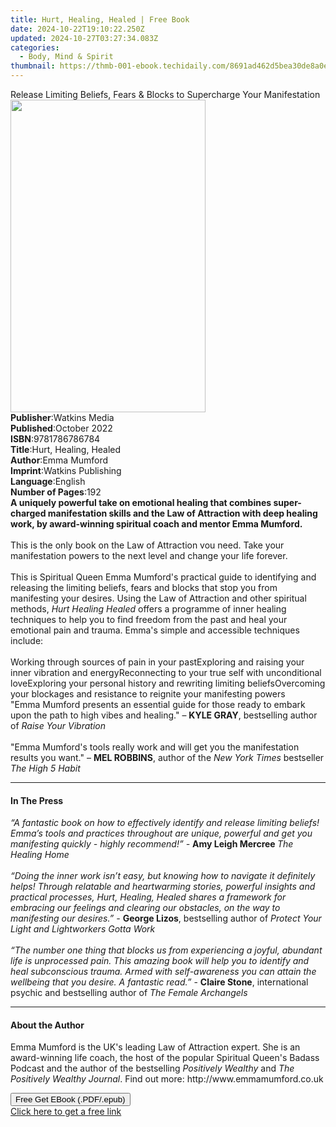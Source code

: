 ```yaml
---
title: Hurt, Healing, Healed | Free Book
date: 2024-10-22T19:10:22.250Z
updated: 2024-10-27T03:27:34.083Z
categories:
  - Body, Mind & Spirit
thumbnail: https://thmb-001-ebook.techidaily.com/8691ad462d5bea30de8a0edb88edf7e56831d057589c3735d3e2a73679be4db8.jpg
---
```

<main id="book-container">
  <div class="flex flex-col">
    <div class="book-brief flex-1 py-6 px-4 sm:p-6 md:py-10 md:px-8">
      <!-- brief-->
      <div class="book-brief-main">
        Release Limiting Beliefs, Fears & Blocks to Supercharge Your
        Manifestation
      </div>
    </div>
    <div
      class="book-meta-info flex-1 grid gap-4 col-start-1 col-end-3 row-start-1 sm:mb-6 sm:grid-cols-4 lg:gap-6 lg:col-start-2 lg:row-end-6 lg:row-span-6 lg:mb-0"
    >
      <div
        class="book-meta-info-left place-content-center mt-4 p-4 text-sm leading-6 col-start-2 col-span-2 dark:text-slate-400"
      >
        <img
          class="w-full h-500 object-cover rounded-lg sm:h-255 sm:col-span-2 lg:col-span-full"
          src="https://img-001-ebook.techidaily.com/30660023ec2e512433403e214138b0651bd03420d34744ef498a629b051de597.jpg"
          alt=""
          width="312"
          height="500"
        />
      </div>
      <div
        class="book-meta-info-right mt-2 col-start-1 row-start-2 col-span-3 self-center"
      >
        <!-- meta data  -->
        <div class="flex flex-col px-4 md:px-8">
          <div class="flex-1">
            <strong>Publisher</strong>:<span class="px-2">Watkins Media</span>
          </div>
          <div class="flex-1">
            <strong>Published</strong>:<span class="px-2">October 2022</span>
          </div>
          <div class="flex-1">
            <strong>ISBN</strong>:<span class="px-2">9781786786784</span>
          </div>
          <div class="flex-1">
            <strong>Title</strong>:<span class="px-2"
              >Hurt, Healing, Healed</span
            >
          </div>
          <div class="flex-1">
            <strong>Author</strong>:<span class="px-2">Emma Mumford</span>
          </div>
          <div class="flex-1">
            <strong>Imprint</strong>:<span class="px-2"
              >Watkins Publishing</span
            >
          </div>
          <div class="flex-1">
            <strong>Language</strong>:<span class="px-2">English</span>
          </div>
          <div class="flex-1">
            <strong>Number of Pages</strong>:<span class="px-2">192</span>
          </div>
        </div>
      </div>
    </div>
    <div class="book-description flex-1 py-6 px-4 sm:p-6 md:py-10 md:px-8">
      <div class="book-description-main">
        <div accordion-content="" id="description">
          <b
            >A uniquely powerful take on emotional healing that combines
            super-charged manifestation skills and the Law of Attraction with
            deep healing work, by award-winning spiritual coach and mentor Emma
            Mumford.</b
          ><br /><br />This is the only book on the Law of Attraction vou need.
          Take your manifestation powers to the next level and change your life
          forever.<br /><br />This is Spiritual Queen Emma Mumford's practical
          guide to identifying and releasing the limiting beliefs, fears and
          blocks that stop you from manifesting your desires. Using the Law of
          Attraction and other spiritual methods,
          <i>Hurt Healing Healed</i> offers a programme of inner healing
          techniques to help you to find freedom from the past and heal your
          emotional pain and trauma. Emma's simple and accessible techniques
          include:<br /><br />Working through sources of pain in your
          pastExploring and raising your inner vibration and energyReconnecting
          to your true self with unconditional loveExploring your personal
          history and rewriting limiting beliefsOvercoming your blockages and
          resistance to reignite your manifesting powers<br />"Emma Mumford
          presents an essential guide for those ready to embark upon the path to
          high vibes and healing." – <b>KYLE GRAY</b>, bestselling author of
          <i>Raise Your Vibration</i><br /><i></i><br />"Emma Mumford's tools
          really work and will get you the manifestation results you want." –
          <b>MEL ROBBINS</b>, author of the <i>New York Times </i>bestseller
          <i>The High 5 Habit</i>
        </div>
        <div class="accordion-fader"></div>
      </div>
    </div>
    <div class="book-excerpts flex-1 py-6 px-4 sm:p-6 md:py-10 md:px-8">
      <!-- excerpts-->
      <div class="book-excerpts-main">
        <hr />
        <h4 class="placeholder placeholder-heading">
          <span>In The Press</span>
        </h4>
        <p>
          <i
            >“A fantastic book on how to effectively identify and release
            limiting beliefs! Emma’s tools and practices throughout are unique,
            powerful and get you manifesting quickly - highly recommend!” - </i
          ><b>Amy Leigh Mercree </b
          ><i
            ><i
              >The Healing Home<br /><br />“Doing the inner work isn’t easy, but
              knowing how to navigate it definitely helps! Through relatable and
              heartwarming stories, powerful insights and practical processes,
              <i>Hurt, Healing, Healed </i>shares a framework for embracing our
              feelings and clearing our obstacles, on the way to manifesting our
              desires.” -
            </i></i
          ><b>George Lizos</b>, bestselling author of
          <i
            ><i
              ><i
                >Protect Your Light and Lightworkers Gotta Work<br /><br />“The
                number one thing that blocks us from experiencing a joyful,
                abundant life is unprocessed pain. This amazing book will help
                you to identify and heal subconscious trauma. Armed with
                self-awareness you can attain the wellbeing that you desire. A
                fantastic read.”
              </i></i
            ></i
          >- <b>Claire Stone</b>, international psychic and bestselling author
          of
          <i
            >The Female Archangels<i
              ><i><br /></i></i
          ></i>
        </p>
      </div>
    </div>
    <div class="book-about-author flex-1 py-6 px-4 sm:p-6 md:py-10 md:px-8">
      <!-- about author-->
      <div class="book-main-author-main">
        <hr />
        <h4 class="placeholder placeholder-heading">
          <span>About the Author</span>
        </h4>
        <p>
          Emma Mumford is the UK's leading Law of Attraction expert. She is an
          award-winning life coach, the host of the popular Spiritual Queen's
          Badass Podcast and the author of the bestselling
          <i>Positively Wealthy </i>and <i>The Positively Wealthy Journal</i>.
          Find out more: http://www.emmamumford.co.uk
        </p>
      </div>
    </div>
    <div class="book-free-get flex-1 py-6 px-4 sm:p-6 md:py-10 md:px-8">
      <button
        id="btn-free-get"
        class="bg-blue-500 hover:bg-blue-700 text-white font-bold py-2 px-4 rounded"
      >
        Free Get EBook (.PDF/.epub)
      </button>
      <div id="countdown-display" class="px-2 text-lg mt-2"></div>
      <a
        id="free-link"
        class="hidden bg-blue-500 hover:bg-blue-700 text-white font-bold py-2 px-4 rounded"
        href="https://www.ebooks.com/en-us/book/210491915/hurt-healing-healed/emma-mumford/"
        target="_blank"
        >Click here to get a free link</a
      >
    </div>
    <script>
      let countdownTime = 0;
      let countdownInterval = null;
      document
        .getElementById('btn-free-get')
        .addEventListener('click', startCountdown);
      function startCountdown() {
        countdownTime = new Date().getTime() + 60000 * 3;
        countdownInterval = setInterval(updateCountdown, 1000);
        document.getElementById('btn-free-get').disabled = true;
        document
          .getElementById('btn-free-get')
          .classList.add('bg-gray-500', 'cursor-not-allowed');
      }
      function updateCountdown() {
        let currentTime = new Date().getTime();
        let timeLeft = countdownTime - currentTime;
        let secondsLeft = Math.floor(timeLeft / 1000);
        document.getElementById('countdown-display').innerHTML =
          `Remaining time: ${secondsLeft} seconds.`;
        if (secondsLeft <= 0) {
          clearInterval(countdownInterval);
          document.getElementById('btn-free-get').classList.add('hidden');
          document.getElementById('free-link').classList.remove('hidden');
          document.getElementById('countdown-display').innerHTML = '';
        }
      }
    </script>
  </div>
</main>

<ins class="adsbygoogle"
      style="display:block"
      data-ad-client="ca-pub-7571918770474297"
      data-ad-slot="8358498916"
      data-ad-format="auto"
      data-full-width-responsive="true"></ins>
    